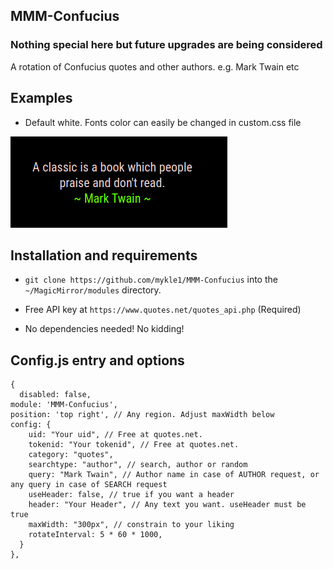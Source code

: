 ## MMM-Confucius

### Nothing special here but future upgrades are being considered

A rotation of Confucius quotes and other authors. e.g. Mark Twain etc

## Examples

* Default white. Fonts color can easily be changed in custom.css file

![](images/1.png)

## Installation and requirements

* `git clone https://github.com/mykle1/MMM-Confucius` into the `~/MagicMirror/modules` directory.

* Free API key at `https://www.quotes.net/quotes_api.php` (Required)

* No dependencies needed! No kidding!

## Config.js entry and options

```
{
  disabled: false,
module: 'MMM-Confucius',
position: 'top right', // Any region. Adjust maxWidth below
config: {
    uid: "Your uid", // Free at quotes.net.
    tokenid: "Your tokenid", // Free at quotes.net.
    category: "quotes",
    searchtype: "author", // search, author or random
    query: "Mark Twain", // Author name in case of AUTHOR request, or any query in case of SEARCH request
    useHeader: false, // true if you want a header
    header: "Your Header", // Any text you want. useHeader must be true
    maxWidth: "300px", // constrain to your liking
    rotateInterval: 5 * 60 * 1000,
  }
},
```
